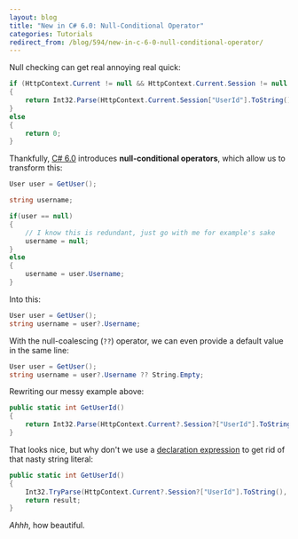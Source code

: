 ```yaml
---
layout: blog
title: "New in C# 6.0: Null-Conditional Operator"
categories: Tutorials
redirect_from: /blog/594/new-in-c-6-0-null-conditional-operator/
---
```


Null checking can get real annoying real quick:

```csharp
if (HttpContext.Current != null && HttpContext.Current.Session != null && HttpContext.Current.Session["UserId"] != null)
{
    return Int32.Parse(HttpContext.Current.Session["UserId"].ToString());
}
else
{
    return 0;
}
```

Thankfully, [C# 6.0](https://roslyn.codeplex.com/wikipage?title=Language%20Feature%20Status&referringTitle=Documentation) introduces **null-conditional operators**, which allow us to transform this:

```csharp
User user = GetUser();

string username;

if(user == null)
{
    // I know this is redundant, just go with me for example's sake
    username = null;
}
else
{
    username = user.Username;
}
```

Into this:

```csharp
User user = GetUser();
string username = user?.Username;
```

With the null-coalescing (`??`) operator, we can even provide a default value in the same line:

```csharp
User user = GetUser();
string username = user?.Username ?? String.Empty;
```

Rewriting our messy example above:

```csharp
public static int GetUserId()
{
    return Int32.Parse(HttpContext.Current?.Session?["UserId"].ToString() ?? "0");
}
```

That looks nice, but why don't we use a [declaration expression](http://www.loganfranken.com/blog/589/new-in-c-6-0-declaration-expressions/) to get rid of that nasty string literal:

```csharp
public static int GetUserId()
{
    Int32.TryParse(HttpContext.Current?.Session?["UserId"].ToString(), out int result = 0);
    return result;
}
```

_Ahhh_, how beautiful.
